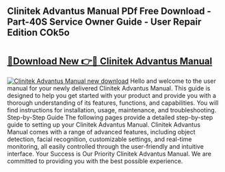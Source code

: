 ## Clinitek Advantus Manual PDf Free Download - Part-40S Service Owner Guide - User Repair Edition COk5o

# <h2><a href="http://bc369.oget.top/?id=Clinitek+Advantus+Manual">🔗Download New 👉🔴 Clinitek Advantus Manual</a></h2>

[![Clinitek Advantus Manual new download](https://i.imgur.com/5g1atiW.png)](http://bc369.oget.top/?id=Clinitek+Advantus+Manual)
Hello and welcome to the user manual for your newly delivered Clinitek Advantus Manual. This guide is designed to help you get started with your product and provide you with a thorough understanding of its features, functions, and capabilities. You will find instructions for installation, usage, maintenance, and troubleshooting. Step-by-Step Guide The following pages provide a detailed step-by-step guide to setting up your Clinitek Advantus Manual. Clinitek Advantus Manual comes with a range of advanced features, including object detection, facial recognition, customizable settings, and real-time monitoring, all easily controlled through the user-friendly and intuitive interface. Your Success is Our Priority Clinitek Advantus Manual. We are committed to providing you with the best possible experience.
